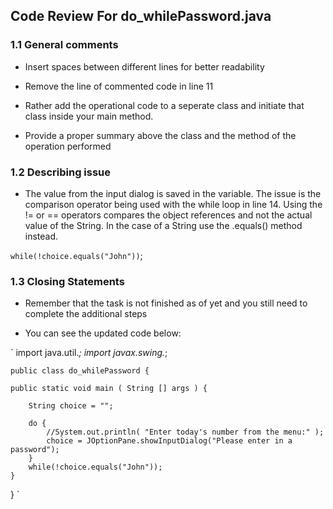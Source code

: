 ## Code Review For do_whilePassword.java

### 1.1 General comments

* Insert spaces between different lines for better readability

* Remove the line of commented code in line 11

* Rather add the operational code to a seperate class and initiate that class inside your main method. 

* Provide a proper summary above the class and the method of the operation performed

### 1.2 Describing issue

* The value from the input dialog is saved in the variable. The issue is the comparison operator being used with the while loop in line 14. Using the != or == operators compares the object references and not the actual value of the String. In the case of a String use the .equals() method instead.

`while(!choice.equals("John"))`;

### 1.3 Closing Statements

* Remember that the task is not finished as of yet and you still need to complete the additional steps

* You can see the updated code below:

`
    import java.util.*; 
    import javax.swing.*;

    public class do_whilePassword {

    public static void main ( String [] args ) {
        
        String choice = ""; 
        
        do {
            //System.out.println( "Enter today's number from the menu:" );
            choice = JOptionPane.showInputDialog("Please enter in a password");
        }
        while(!choice.equals("John")); 
    } 
}
`